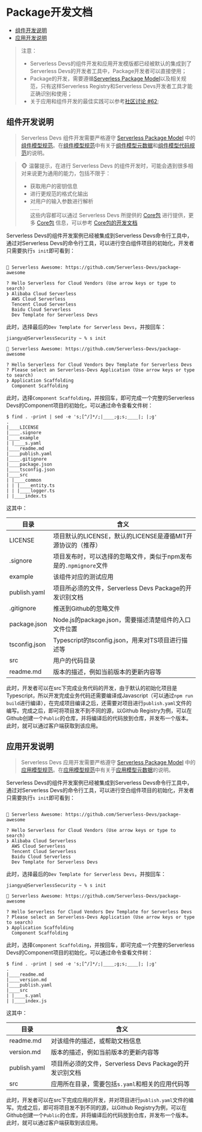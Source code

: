 # Package开发文档


- [组件开发说明](#组件开发说明)
- [应用开发说明](#应用开发说明)

> 注意：
> - Serverless Devs的组件开发和应用开发模版都已经被默认的集成到了Serverless Devs的开发者工具中，Package开发者可以直接使用；
> - Package的开发，需要遵循[Serverless Package Model](../../spec/zh/0.0.1/serverless_registry_model/readme.md)以及相关规范，只有这样Serverless Registry和Serverless Devs开发者工具才能正确识别和使用；
> - 关于应用和组件开发的最佳实践可以参考[社区讨论 #62](https://github.com/Serverless-Devs/Serverless-Devs/discussions/62);


## 组件开发说明

> Serverless Devs 组件开发需要严格遵守 [Serverless Package Model](../../spec/zh/0.0.1/serverless_registry_model/readme.md) 中的 [组件模型规范](../../spec/zh/0.0.1/serverless_registry_model/3.registry_model.md#组件模型规范)。在[组件模型规范](../../spec/zh/0.0.1/serverless_registry_model/3.registry_model.md#组件模型规范)中有关于[组件模型元数据](../../spec/zh/0.0.1/serverless_registry_model/3.registry_model.md#组件模型元数据)和[组件模型代码规范](../../spec/zh/0.0.1/serverless_registry_model/3.registry_model.md#组件模型代码规范)的说明。

> 🐵 温馨提示，在进行 Serverless Devs 的组件开发时，可能会遇到很多相对来说更为通用的能力，包括不限于：
> - 获取用户的密钥信息
> - 进行更规范的格式化输出
> - 对用户的输入参数进行解析   
> ......   
> 这些内容都可以通过 Serverless Devs 所提供的 [Core包](https://github.com/Serverless-Devs/core) 进行提供，更多 [Core包](https://github.com/Serverless-Devs/core) 信息，可以参考 [Core包的开发文档](https://github.com/Serverless-Devs/core)

Serverless Devs的组件开发案例已经被集成到Serverless Devs命令行工具中，通过对Serverless Devs的命令行工具，可以进行空白组件项目的初始化，开发者只需要执行`s init`即可看到：

```shell script

🚀 Serverless Awesome: https://github.com/Serverless-Devs/package-awesome

? Hello Serverless for Cloud Vendors (Use arrow keys or type to search)
❯ Alibaba Cloud Serverless 
  AWS Cloud Serverless 
  Tencent Cloud Serverless 
  Baidu Cloud Serverless 
  Dev Template for Serverless Devs 
```

此时，选择最后的`Dev Template for Serverless Devs`，并按回车：

```shell script
jiangyu@ServerlessSecurity ~ % s init

🚀 Serverless Awesome: https://github.com/Serverless-Devs/package-awesome

? Hello Serverless for Cloud Vendors Dev Template for Serverless Devs
? Please select an Serverless-Devs Application (Use arrow keys or type to search)
❯ Application Scaffolding 
  Component Scaffolding 
```

此时，选择`Component Scaffolding`，并按回车，即可完成一个完整的Serverless Devs的Component项目的初始化，可以通过命令查看文件树：

```shell script
$ find . -print | sed -e 's;[^/]*/;|____;g;s;____|; |;g'
.
|____LICENSE
|____.signore
|____example
| |____s.yaml
|____readme.md
|____publish.yaml
|____.gitignore
|____package.json
|____tsconfig.json
|____src
| |____common
| | |____entity.ts
| | |____logger.ts
| |____index.ts
```

这其中：

| 目录 | 含义 |
| --- | --- | 
| LICENSE | 项目默认的LICENSE，默认的LICENSE是遵循MIT开源协议的（推荐） | 
| .signore | 项目发布时，可以选择的忽略文件，类似于npm发布是的`.npmignore`文件 | 
| example | 该组件对应的测试应用 | 
| publish.yaml | 项目所必须的文件，Serverless Devs Package的开发识别文档 |
| .gitignore| 推送到Github的忽略文件 | 
| package.json| Node.js的package.json，需要描述清楚组件的入口文件位置 |
| tsconfig.json| Typescript的tsconfig.json，用来对TS项目进行描述等 |
| src| 用户的代码目录 |
| readme.md| 版本的描述，例如当前版本的更新内容等 |

此时，开发者可以在src下完成业务代码的开发，由于默认的初始化项目是Typescript，所以开发完成业务代码还需要编译成Javascript（可以通过`npm run build`进行编译），在完成项目编译之后，还需要对项目进行`publish.yaml`文件的编写。完成之后，即可将项目发不到不同的源，以Github Registry为例，可以在Github创建一个`Public`的仓库，并将编译后的代码放到仓库，并发布一个版本。此时，就可以通过客户端获取到该应用。

## 应用开发说明

> Serverless Devs 应用开发需要严格遵守 [Serverless Package Model](../../spec/zh/0.0.1/serverless_registry_model/readme.md) 中的 [应用模型规范](../../spec/zh/0.0.1/serverless_registry_model/3.registry_model.md#应用模型规范)。在[应用模型规范](../../spec/zh/0.0.1/serverless_registry_model/3.registry_model.md#应用模型规范)中有关于[应用模型元数据](../../spec/zh/0.0.1/serverless_registry_model/3.registry_model.md#应用模型元数据)的说明。

Serverless Devs的组件开发案例已经被集成到Serverless Devs命令行工具中，通过对Serverless Devs的命令行工具，可以进行空白组件项目的初始化，开发者只需要执行`s init`即可看到：

```shell script

🚀 Serverless Awesome: https://github.com/Serverless-Devs/package-awesome

? Hello Serverless for Cloud Vendors (Use arrow keys or type to search)
❯ Alibaba Cloud Serverless 
  AWS Cloud Serverless 
  Tencent Cloud Serverless 
  Baidu Cloud Serverless 
  Dev Template for Serverless Devs 
```

此时，选择最后的`Dev Template for Serverless Devs`，并按回车：

```shell script
jiangyu@ServerlessSecurity ~ % s init

🚀 Serverless Awesome: https://github.com/Serverless-Devs/package-awesome

? Hello Serverless for Cloud Vendors Dev Template for Serverless Devs
? Please select an Serverless-Devs Application (Use arrow keys or type to search)
❯ Application Scaffolding 
  Component Scaffolding 
```

此时，选择`Component Scaffolding`，并按回车，即可完成一个完整的Serverless Devs的Component项目的初始化，可以通过命令查看文件树：

```shell script
$ find . -print | sed -e 's;[^/]*/;|____;g;s;____|; |;g'
.
|____readme.md
|____version.md
|____publish.yaml
|____src
| |____s.yaml
| |____index.js
```

这其中：

| 目录 | 含义 |
| --- | --- | 
| readme.md | 对该组件的描述，或帮助文档信息 | 
| version.md | 版本的描述，例如当前版本的更新内容等 |  
| publish.yaml | 项目所必须的文件，Serverless Devs Package的开发识别文档 |
| src | 应用所在目录，需要包括`s.yaml`和相关的应用代码等 | 


此时，开发者可以在src下完成应用的开发，并对项目进行`publish.yaml`文件的编写。完成之后，即可将项目发不到不同的源，以Github Registry为例，可以在Github创建一个`Public`的仓库，并将编译后的代码放到仓库，并发布一个版本。此时，就可以通过客户端获取到该应用。
